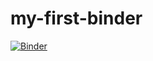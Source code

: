 # my-first-binder
[![Binder](https://mybinder.org/badge_logo.svg)](https://mybinder.org/v2/gh/ACFaul/my-first-binder/master)
